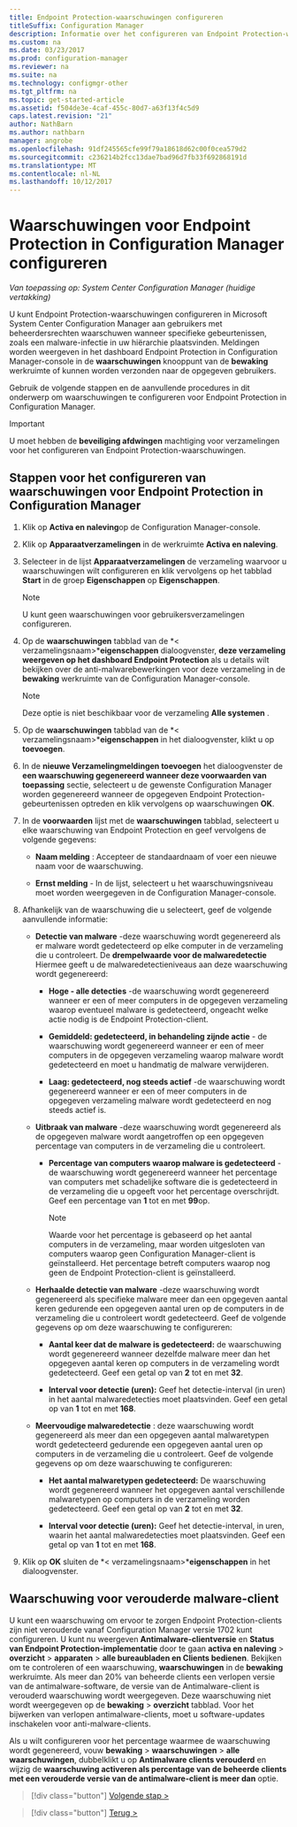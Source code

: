 ```yaml
---
title: Endpoint Protection-waarschuwingen configureren
titleSuffix: Configuration Manager
description: Informatie over het configureren van Endpoint Protection-waarschuwingen in System Center Configuration Manager.
ms.custom: na
ms.date: 03/23/2017
ms.prod: configuration-manager
ms.reviewer: na
ms.suite: na
ms.technology: configmgr-other
ms.tgt_pltfrm: na
ms.topic: get-started-article
ms.assetid: f504de3e-4caf-455c-80d7-a63f13f4c5d9
caps.latest.revision: "21"
author: NathBarn
ms.author: nathbarn
manager: angrobe
ms.openlocfilehash: 91df245565cfe99f79a18618d62c00f0cea579d2
ms.sourcegitcommit: c236214b2fcc13dae7bad96d7fb33f692868191d
ms.translationtype: MT
ms.contentlocale: nl-NL
ms.lasthandoff: 10/12/2017
---
```

#  <a name="configure-alerts-for-endpoint-protection-in-configuration-manager"></a>Waarschuwingen voor Endpoint Protection in Configuration Manager configureren

*Van toepassing op: System Center Configuration Manager (huidige vertakking)*

 U kunt Endpoint Protection-waarschuwingen configureren in Microsoft System Center Configuration Manager aan gebruikers met beheerdersrechten waarschuwen wanneer specifieke gebeurtenissen, zoals een malware-infectie in uw hiërarchie plaatsvinden. Meldingen worden weergeven in het dashboard Endpoint Protection in Configuration Manager-console in de **waarschuwingen** knooppunt van de **bewaking** werkruimte of kunnen worden verzonden naar de opgegeven gebruikers.

 Gebruik de volgende stappen en de aanvullende procedures in dit onderwerp om waarschuwingen te configureren voor Endpoint Protection in Configuration Manager.

> [!IMPORTANT]
>  U moet hebben de **beveiliging afdwingen** machtiging voor verzamelingen voor het configureren van Endpoint Protection-waarschuwingen.

## <a name="steps-to-configure-alerts-for-endpoint-protection-in-configuration-manager"></a>Stappen voor het configureren van waarschuwingen voor Endpoint Protection in Configuration Manager

1.  Klik op **Activa en naleving**op de Configuration Manager-console.

2.  Klik op **Apparaatverzamelingen** in de werkruimte **Activa en naleving**.

3.  Selecteer in de lijst **Apparaatverzamelingen** de verzameling waarvoor u waarschuwingen wilt configureren en klik vervolgens op het tabblad **Start** in de groep **Eigenschappen** op **Eigenschappen**.

    > [!NOTE]
    >  U kunt geen waarschuwingen voor gebruikersverzamelingen configureren.

4.  Op de **waarschuwingen** tabblad van de *< verzamelingsnaam\>***eigenschappen** dialoogvenster, **deze verzameling weergeven op het dashboard Endpoint Protection** als u details wilt bekijken over de anti-malwarebewerkingen voor deze verzameling in de **bewaking** werkruimte van de Configuration Manager-console.

    > [!NOTE]
    >  Deze optie is niet beschikbaar voor de verzameling **Alle systemen** .

5.  Op de **waarschuwingen** tabblad van de *< verzamelingsnaam\>***eigenschappen** in het dialoogvenster, klikt u op **toevoegen**.

6.  In de **nieuwe Verzamelingmeldingen toevoegen** het dialoogvenster de **een waarschuwing gegenereerd wanneer deze voorwaarden van toepassing** sectie, selecteert u de gewenste Configuration Manager worden gegenereerd wanneer de opgegeven Endpoint Protection-gebeurtenissen optreden en klik vervolgens op waarschuwingen **OK**.

7.  In de **voorwaarden** lijst met de **waarschuwingen** tabblad, selecteert u elke waarschuwing van Endpoint Protection en geef vervolgens de volgende gegevens:

    -   **Naam melding** : Accepteer de standaardnaam of voer een nieuwe naam voor de waarschuwing.

    -   **Ernst melding** - In de lijst, selecteert u het waarschuwingsniveau moet worden weergegeven in de Configuration Manager-console.

8.  Afhankelijk van de waarschuwing die u selecteert, geef de volgende aanvullende informatie:

    -   **Detectie van malware** -deze waarschuwing wordt gegenereerd als er malware wordt gedetecteerd op elke computer in de verzameling die u controleert. De **drempelwaarde voor de malwaredetectie** Hiermee geeft u de malwaredetectieniveaus aan deze waarschuwing wordt gegenereerd:

        -   **Hoge - alle detecties** -de waarschuwing wordt gegenereerd wanneer er een of meer computers in de opgegeven verzameling waarop eventueel malware is gedetecteerd, ongeacht welke actie nodig is de Endpoint Protection-client.

        -   **Gemiddeld: gedetecteerd, in behandeling zijnde actie** - de waarschuwing wordt gegenereerd wanneer er een of meer computers in de opgegeven verzameling waarop malware wordt gedetecteerd en moet u handmatig de malware verwijderen.

        -   **Laag: gedetecteerd, nog steeds actief** -de waarschuwing wordt gegenereerd wanneer er een of meer computers in de opgegeven verzameling malware wordt gedetecteerd en nog steeds actief is.

    -   **Uitbraak van malware** -deze waarschuwing wordt gegenereerd als de opgegeven malware wordt aangetroffen op een opgegeven percentage van computers in de verzameling die u controleert.

        -   **Percentage van computers waarop malware is gedetecteerd** -de waarschuwing wordt gegenereerd wanneer het percentage van computers met schadelijke software die is gedetecteerd in de verzameling die u opgeeft voor het percentage overschrijdt. Geef een percentage van **1** tot en met **99**op.

            > [!NOTE]
            >  Waarde voor het percentage is gebaseerd op het aantal computers in de verzameling, maar worden uitgesloten van computers waarop geen Configuration Manager-client is geïnstalleerd. Het percentage betreft computers waarop nog geen de Endpoint Protection-client is geïnstalleerd.

    -   **Herhaalde detectie van malware** -deze waarschuwing wordt gegenereerd als specifieke malware meer dan een opgegeven aantal keren gedurende een opgegeven aantal uren op de computers in de verzameling die u controleert wordt gedetecteerd. Geef de volgende gegevens op om deze waarschuwing te configureren:

        -   **Aantal keer dat de malware is gedetecteerd:** de waarschuwing wordt gegenereerd wanneer dezelfde malware meer dan het opgegeven aantal keren op computers in de verzameling wordt gedetecteerd. Geef een getal op van **2** tot en met **32**.

        -   **Interval voor detectie (uren):** Geef het detectie-interval (in uren) in het aantal malwaredetecties moet plaatsvinden. Geef een getal op van **1** tot en met **168**.

    -   **Meervoudige malwaredetectie** : deze waarschuwing wordt gegenereerd als meer dan een opgegeven aantal malwaretypen wordt gedetecteerd gedurende een opgegeven aantal uren op computers in de verzameling die u controleert. Geef de volgende gegevens op om deze waarschuwing te configureren:

        -   **Het aantal malwaretypen gedetecteerd:** De waarschuwing wordt gegenereerd wanneer het opgegeven aantal verschillende malwaretypen op computers in de verzameling worden gedetecteerd. Geef een getal op van **2** tot en met **32**.

        -   **Interval voor detectie (uren):** Geef het detectie-interval, in uren, waarin het aantal malwaredetecties moet plaatsvinden. Geef een getal op van **1** tot en met **168**.

9. Klik op **OK** sluiten de *< verzamelingsnaam\>***eigenschappen** in het dialoogvenster.  

## <a name="alert-for-outdated-malware-client"></a>Waarschuwing voor verouderde malware-client

U kunt een waarschuwing om ervoor te zorgen Endpoint Protection-clients zijn niet verouderde vanaf Configuration Manager versie 1702 kunt configureren. U kunt nu weergeven **Antimalware-clientversie** en **Status van Endpoint Protection-implementatie** door te gaan **activa en naleving** > **overzicht** > **apparaten** > **alle bureaubladen en Clients bedienen**. Bekijken om te controleren of een waarschuwing, **waarschuwingen** in de **bewaking** werkruimte. Als meer dan 20% van beheerde clients een verlopen versie van de antimalware-software, de versie van de Antimalware-client is verouderd waarschuwing wordt weergegeven. Deze waarschuwing niet wordt weergegeven op de **bewaking** > **overzicht** tabblad. Voor het bijwerken van verlopen antimalware-clients, moet u software-updates inschakelen voor anti-malware-clients.

Als u wilt configureren voor het percentage waarmee de waarschuwing wordt gegenereerd, vouw **bewaking** > **waarschuwingen** > **alle waarschuwingen**, dubbelklikt u op **Antimalware clients verouderd** en wijzig de **waarschuwing activeren als percentage van de beheerde clients met een verouderde versie van de antimalware-client is meer dan** optie.

> [!div class="button"]
[Volgende stap >](endpoint-definition-updates.md)

> [!div class="button"]
[Terug >](endpoint-protection-site-role.md)
